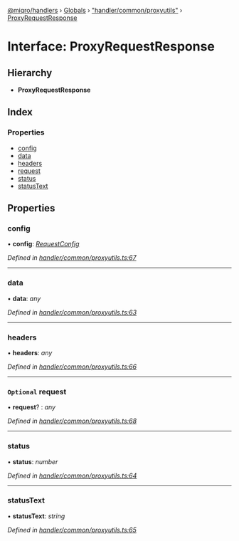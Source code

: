 [@miqro/handlers](../README.md) › [Globals](../globals.md) › ["handler/common/proxyutils"](../modules/_handler_common_proxyutils_.md) › [ProxyRequestResponse](_handler_common_proxyutils_.proxyrequestresponse.md)

# Interface: ProxyRequestResponse

## Hierarchy

* **ProxyRequestResponse**

## Index

### Properties

* [config](_handler_common_proxyutils_.proxyrequestresponse.md#config)
* [data](_handler_common_proxyutils_.proxyrequestresponse.md#data)
* [headers](_handler_common_proxyutils_.proxyrequestresponse.md#headers)
* [request](_handler_common_proxyutils_.proxyrequestresponse.md#optional-request)
* [status](_handler_common_proxyutils_.proxyrequestresponse.md#status)
* [statusText](_handler_common_proxyutils_.proxyrequestresponse.md#statustext)

## Properties

###  config

• **config**: *[RequestConfig](_handler_common_proxyutils_.requestconfig.md)*

*Defined in [handler/common/proxyutils.ts:67](https://github.com/claukers/miqro-express/blob/70eb4a6/src/handler/common/proxyutils.ts#L67)*

___

###  data

• **data**: *any*

*Defined in [handler/common/proxyutils.ts:63](https://github.com/claukers/miqro-express/blob/70eb4a6/src/handler/common/proxyutils.ts#L63)*

___

###  headers

• **headers**: *any*

*Defined in [handler/common/proxyutils.ts:66](https://github.com/claukers/miqro-express/blob/70eb4a6/src/handler/common/proxyutils.ts#L66)*

___

### `Optional` request

• **request**? : *any*

*Defined in [handler/common/proxyutils.ts:68](https://github.com/claukers/miqro-express/blob/70eb4a6/src/handler/common/proxyutils.ts#L68)*

___

###  status

• **status**: *number*

*Defined in [handler/common/proxyutils.ts:64](https://github.com/claukers/miqro-express/blob/70eb4a6/src/handler/common/proxyutils.ts#L64)*

___

###  statusText

• **statusText**: *string*

*Defined in [handler/common/proxyutils.ts:65](https://github.com/claukers/miqro-express/blob/70eb4a6/src/handler/common/proxyutils.ts#L65)*
